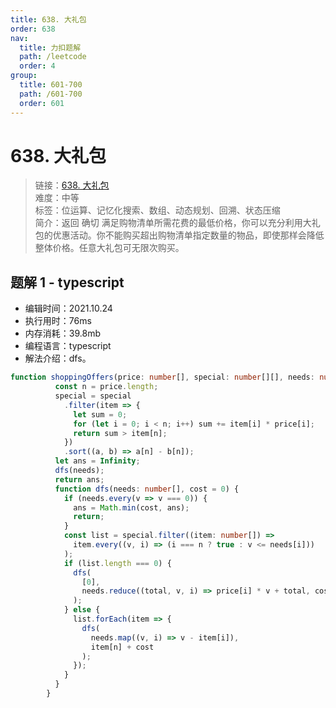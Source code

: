 ```yaml
---
title: 638. 大礼包
order: 638
nav:
  title: 力扣题解
  path: /leetcode
  order: 4
group:
  title: 601-700
  path: /601-700
  order: 601
---
```


# 638. 大礼包
    
> 链接：[638. 大礼包](https://leetcode-cn.com/problems/shopping-offers/)  
> 难度：中等  
> 标签：位运算、记忆化搜索、数组、动态规划、回溯、状态压缩  
> 简介：返回 确切 满足购物清单所需花费的最低价格，你可以充分利用大礼包的优惠活动。你不能购买超出购物清单指定数量的物品，即使那样会降低整体价格。任意大礼包可无限次购买。
      
## 题解 1 - typescript
- 编辑时间：2021.10.24
- 执行用时：76ms
- 内存消耗：39.8mb
- 编程语言：typescript
- 解法介绍：dfs。
```typescript
function shoppingOffers(price: number[], special: number[][], needs: number[]): number {
          const n = price.length;
          special = special
            .filter(item => {
              let sum = 0;
              for (let i = 0; i < n; i++) sum += item[i] * price[i];
              return sum > item[n];
            })
            .sort((a, b) => a[n] - b[n]);
          let ans = Infinity;
          dfs(needs);
          return ans;
          function dfs(needs: number[], cost = 0) {
            if (needs.every(v => v === 0)) {
              ans = Math.min(cost, ans);
              return;
            }
            const list = special.filter((item: number[]) =>
              item.every((v, i) => (i === n ? true : v <= needs[i]))
            );
            if (list.length === 0) {
              dfs(
                [0],
                needs.reduce((total, v, i) => price[i] * v + total, cost)
              );
            } else {
              list.forEach(item => {
                dfs(
                  needs.map((v, i) => v - item[i]),
                  item[n] + cost
                );
              });
            }
          }
        }
```

      